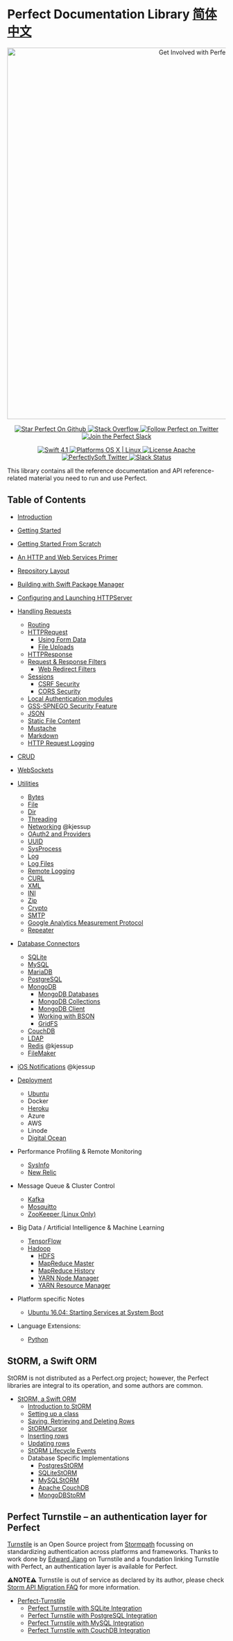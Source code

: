 # Perfect Documentation Library [简体中文](README.zh_CN.md)

<p align="center">
    <a href="http://perfect.org/get-involved.html" target="_blank">
        <img src="http://perfect.org/assets/github/perfect_github_2_0_0.jpg" alt="Get Involved with Perfect!" width="854" />
    </a>
</p>

<p align="center">
    <a href="https://github.com/PerfectlySoft/Perfect" target="_blank">
        <img src="http://www.perfect.org/github/Perfect_GH_button_1_Star.jpg" alt="Star Perfect On Github" />
    </a>  
    <a href="http://stackoverflow.com/questions/tagged/perfect" target="_blank">
        <img src="http://www.perfect.org/github/perfect_gh_button_2_SO.jpg" alt="Stack Overflow" />
    </a>  
    <a href="https://twitter.com/perfectlysoft" target="_blank">
        <img src="http://www.perfect.org/github/Perfect_GH_button_3_twit.jpg" alt="Follow Perfect on Twitter" />
    </a>  
    <a href="http://perfect.ly" target="_blank">
        <img src="http://www.perfect.org/github/Perfect_GH_button_4_slack.jpg" alt="Join the Perfect Slack" />
    </a>
</p>

<p align="center">
    <a href="https://developer.apple.com/swift/" target="_blank">
        <img src="https://img.shields.io/badge/Swift-4.1-orange.svg?style=flat" alt="Swift 4.1">
    </a>
    <a href="https://developer.apple.com/swift/" target="_blank">
        <img src="https://img.shields.io/badge/Platforms-OS%20X%20%7C%20Linux%20-lightgray.svg?style=flat" alt="Platforms OS X | Linux">
    </a>
    <a href="http://perfect.org/licensing.html" target="_blank">
        <img src="https://img.shields.io/badge/License-Apache-lightgrey.svg?style=flat" alt="License Apache">
    </a>
    <a href="http://twitter.com/PerfectlySoft" target="_blank">
        <img src="https://img.shields.io/badge/Twitter-@PerfectlySoft-blue.svg?style=flat" alt="PerfectlySoft Twitter">
    </a>
    <a href="http://perfect.ly" target="_blank">
        <img src="http://perfect.ly/badge.svg" alt="Slack Status">
    </a>
</p>

This library contains all the reference documentation and API reference-related material you need to run and use Perfect.

## Table of Contents

* [Introduction](https://github.com/PerfectlySoft/PerfectDocs/blob/master/guide/introduction.md)
* [Getting Started](https://github.com/PerfectlySoft/PerfectDocs/blob/master/guide/gettingStarted.md)
* [Getting Started From Scratch](https://github.com/PerfectlySoft/PerfectDocs/blob/master/guide/gettingStartedFromScratch.md)
* [An HTTP and Web Services Primer](https://github.com/PerfectlySoft/PerfectDocs/blob/master/guide/WebServicesPrimer.md)
* [Repository Layout](https://github.com/PerfectlySoft/PerfectDocs/blob/master/guide/repositoryLayout.md)
* [Building with Swift Package Manager](https://github.com/PerfectlySoft/PerfectDocs/blob/master/guide/buildingWithSPM.md)
* [Configuring and Launching HTTPServer](https://github.com/PerfectlySoft/PerfectDocs/blob/master/guide/HTTPServer.md)
* [Handling Requests](https://github.com/PerfectlySoft/PerfectDocs/blob/master/guide/handlingRequests.md)
	* [Routing](https://github.com/PerfectlySoft/PerfectDocs/blob/master/guide/routing.md)
	* [HTTPRequest](https://github.com/PerfectlySoft/PerfectDocs/blob/master/guide/HTTPRequest.md)
		* [Using Form Data](https://github.com/PerfectlySoft/PerfectDocs/blob/master/guide/formData.md)
		* [File Uploads](https://github.com/PerfectlySoft/PerfectDocs/blob/master/guide/fileUploads.md)
	* [HTTPResponse](https://github.com/PerfectlySoft/PerfectDocs/blob/master/guide/HTTPResponse.md)
	* [Request &amp; Response Filters](https://github.com/PerfectlySoft/PerfectDocs/blob/master/guide/filters.md)
		* [Web Redirect Filters](https://github.com/PerfectlySoft/PerfectDocs/blob/master/guide/webRedirects.md)
	* [Sessions](https://github.com/PerfectlySoft/PerfectDocs/blob/master/guide/sessions.md)
		* [CSRF Security](https://github.com/PerfectlySoft/PerfectDocs/blob/master/guide/csrf.md)
		* [CORS Security](https://github.com/PerfectlySoft/PerfectDocs/blob/master/guide/cors.md)
	* [Local Authentication modules](https://github.com/PerfectlySoft/PerfectDocs/blob/master/guide/authentication.md)
	* [GSS-SPNEGO Security Feature](https://github.com/PerfectlySoft/PerfectDocs/blob/master/guide/SPNEGO.md)
	* [JSON](https://github.com/PerfectlySoft/PerfectDocs/blob/master/guide/JSON.md)
	* [Static File Content](https://github.com/PerfectlySoft/PerfectDocs/blob/master/guide/staticFileContent.md)
	* [Mustache](https://github.com/PerfectlySoft/PerfectDocs/blob/master/guide/mustache.md)
	* [Markdown](https://github.com/PerfectlySoft/PerfectDocs/blob/master/guide/Markdown.md)
	* [HTTP Request Logging](https://github.com/PerfectlySoft/PerfectDocs/blob/master/guide/HTTPRequestLogging.md)
* [CRUD](https://github.com/PerfectlySoft/PerfectDocs/blob/master/guide/crud.md)
* [WebSockets](https://github.com/PerfectlySoft/PerfectDocs/blob/master/guide/webSockets.md)
* [Utilities](https://github.com/PerfectlySoft/PerfectDocs/blob/master/guide/utilities.md)
	* [Bytes](https://github.com/PerfectlySoft/PerfectDocs/blob/master/guide/bytes.md)
	* [File](https://github.com/PerfectlySoft/PerfectDocs/blob/master/guide/file.md)
	* [Dir](https://github.com/PerfectlySoft/PerfectDocs/blob/master/guide/dir.md)
	* [Threading](https://github.com/PerfectlySoft/PerfectDocs/blob/master/guide/thread.md)
	* [Networking](https://github.com/PerfectlySoft/PerfectDocs/blob/master/guide/net.md) @kjessup
	* [OAuth2 and Providers](https://github.com/PerfectlySoft/PerfectDocs/blob/master/guide/OAuth2.md)
	* [UUID](https://github.com/PerfectlySoft/PerfectDocs/blob/master/guide/UUID.md)
	* [SysProcess](https://github.com/PerfectlySoft/PerfectDocs/blob/master/guide/sysProcess.md)
	* [Log](https://github.com/PerfectlySoft/PerfectDocs/blob/master/guide/log.md)
	* [Log Files](https://github.com/PerfectlySoft/PerfectDocs/blob/master/guide/logFiles.md)
	* [Remote Logging](https://github.com/PerfectlySoft/PerfectDocs/blob/master/guide/logRemote.md)
	* [CURL](https://github.com/PerfectlySoft/PerfectDocs/blob/master/guide/cURL.md)
	* [XML](https://github.com/PerfectlySoft/PerfectDocs/blob/master/guide/xml.md)
	* [INI](https://github.com/PerfectlySoft/PerfectDocs/blob/master/guide/ini.md)
	* [Zip](https://github.com/PerfectlySoft/PerfectDocs/blob/master/guide/zip.md)
	* [Crypto](https://github.com/PerfectlySoft/PerfectDocs/blob/master/guide/crypto.md)
	* [SMTP](https://github.com/PerfectlySoft/PerfectDocs/blob/master/guide/SMTP.md)
	* [Google Analytics Measurement Protocol](https://github.com/PerfectlySoft/PerfectDocs/blob/master/guide/GoogleAnalytics.md)
	* [Repeater](https://github.com/PerfectlySoft/PerfectDocs/blob/master/guide/repeater.md)
* [Database Connectors](https://github.com/PerfectlySoft/PerfectDocs/blob/master/guide/databaseConnectors.md)
	* [SQLite](https://github.com/PerfectlySoft/PerfectDocs/blob/master/guide/SQLite.md)
	* [MySQL](https://github.com/PerfectlySoft/PerfectDocs/blob/master/guide/MySQL.md)
	* [MariaDB](https://github.com/PerfectlySoft/PerfectDocs/blob/master/guide/MariaDB.md)
	* [PostgreSQL](https://github.com/PerfectlySoft/PerfectDocs/blob/master/guide/PostgreSQL.md)
	* [MongoDB](https://github.com/PerfectlySoft/PerfectDocs/blob/master/guide/MongoDB.md)
		* [MongoDB Databases](https://github.com/PerfectlySoft/PerfectDocs/blob/master/guide/MongoDB-Database.md)
		* [MongoDB Collections](https://github.com/PerfectlySoft/PerfectDocs/blob/master/guide/MongoDB-Collections.md)
		* [MongoDB Client](https://github.com/PerfectlySoft/PerfectDocs/blob/master/guide/MongoDB-Client.md)
		* [Working with BSON](https://github.com/PerfectlySoft/PerfectDocs/blob/master/guide/MongoDB-BSON.md)
		* [GridFS](https://github.com/PerfectlySoft/PerfectDocs/blob/master/guide/MongoDB-GridFS.md)
	* [CouchDB](https://github.com/PerfectlySoft/PerfectDocs/blob/master/guide/CouchDB.md)
	* [LDAP](https://github.com/PerfectlySoft/PerfectDocs/blob/master/guide/LDAP.md)
	* [Redis](https://github.com/PerfectlySoft/PerfectDocs/blob/master/guide/Redis.md) @kjessup
	* [FileMaker](https://github.com/PerfectlySoft/PerfectDocs/blob/master/guide/filemaker.md)

* [iOS Notifications](https://github.com/PerfectlySoft/PerfectDocs/blob/master/guide/iOSNotifications.md) @kjessup
* [Deployment](https://github.com/PerfectlySoft/PerfectDocs/blob/master/guide/deployment.md)
	* [Ubuntu](https://github.com/PerfectlySoft/PerfectDocs/blob/master/guide/deployment-Ubuntu.md)
	* Docker
	* [Heroku](https://github.com/PerfectlySoft/Perfect/wiki/Deploying-with-Heroku)
	* Azure
	* AWS
	* Linode
	* [Digital Ocean](https://github.com/PerfectlySoft/PerfectDocs/blob/master/guide/deployment-DigitalOcean.md)

* Performance Profiling & Remote Monitoring
	* [SysInfo](https://github.com/PerfectlySoft/PerfectDocs/blob/master/guide/SYSINFO.md)
	* [New Relic](https://github.com/PerfectlySoft/PerfectDocs/blob/master/guide/NEWRELIC.md)

* Message Queue & Cluster Control
	* [Kafka](https://github.com/PerfectlySoft/PerfectDocs/blob/master/guide/Kafka.md)
	* [Mosquitto](https://github.com/PerfectlySoft/PerfectDocs/blob/master/guide/mosquitto.md)
	* [ZooKeeper (Linux Only)](https://github.com/PerfectlySoft/PerfectDocs/blob/master/guide/ZooKeeper.md)


* Big Data / Artificial Intelligence & Machine Learning
	* [TensorFlow](https://github.com/PerfectlySoft/PerfectDocs/blob/master/guide/tensorflow.md)
	* [Hadoop](https://github.com/PerfectlySoft/PerfectDocs/blob/master/guide/Hadoop.md)
		* [HDFS](https://github.com/PerfectlySoft/PerfectDocs/blob/master/guide/HadoopWebHDFS.md)
		* [MapReduce Master](https://github.com/PerfectlySoft/PerfectDocs/blob/master/guide/HadoopMapReduceMaster.md)
		* [MapReduce History](https://github.com/PerfectlySoft/PerfectDocs/blob/master/guide/HadoopMapReduceHistory.md)
		* [YARN Node Manager](https://github.com/PerfectlySoft/PerfectDocs/blob/master/guide/HadoopYARNNodeManager.md)
		* [YARN Resource Manager](https://github.com/PerfectlySoft/PerfectDocs/blob/master/guide/HadoopYARNResourceManager.md) 	

* Platform specific Notes
	* [Ubuntu 16.04: Starting Services at System Boot](https://github.com/PerfectlySoft/PerfectDocs/blob/master/guide/starting-services.md)

* Language Extensions:
	* [Python](https://github.com/PerfectlySoft/PerfectDocs/blob/master/guide/python.md)

	 
## StORM, a Swift ORM

StORM is not distributed as a Perfect.org project; however, the Perfect libraries are integral to its operation, and some authors are common.
	
* [StORM, a Swift ORM](https://github.com/PerfectlySoft/PerfectDocs/blob/master/guide/StORM.md)
	* [Introduction to StORM](https://github.com/PerfectlySoft/PerfectDocs/blob/master/guide/StORM.md)
	* [Setting up a class](https://github.com/PerfectlySoft/PerfectDocs/blob/master/guide/StORM-Setting-up-a-class.md)
	* [Saving, Retrieving and Deleting Rows](https://github.com/PerfectlySoft/PerfectDocs/blob/master/guide/StORM-Saving-Retrieving-and-Deleting-Rows.md)
	* [StORMCursor](https://github.com/PerfectlySoft/PerfectDocs/blob/master/guide/StORM-Cursor.md)
	* [Inserting rows](https://github.com/PerfectlySoft/PerfectDocs/blob/master/guide/StORM-Insert.md)
	* [Updating rows](https://github.com/PerfectlySoft/PerfectDocs/blob/master/guide/StORM-Update.md)
	* [StORM Lifecycle Events](https://github.com/PerfectlySoft/PerfectDocs/blob/master/guide/StORMLifecycleEvents.md)
	* Database Specific Implementations
		* [PostgresStORM](https://github.com/PerfectlySoft/PerfectDocs/blob/master/guide/StORM-PostgreSQL.md)
		* [SQLiteStORM](https://github.com/PerfectlySoft/PerfectDocs/blob/master/guide/StORM-SQLite.md)
		* [MySQLStORM](https://github.com/PerfectlySoft/PerfectDocs/blob/master/guide/StORM-MySQL.md)
		* [Apache CouchDB](https://github.com/PerfectlySoft/PerfectDocs/blob/master/guide/StORM-CouchDB.md)
		* [MongoDBStoRM](https://github.com/PerfectlySoft/PerfectDocs/blob/master/guide/StORM-MongoDB.md)

## Perfect Turnstile – an authentication layer for Perfect

[Turnstile](https://github.com/stormpath/Turnstile) is an Open Source project from [Stormpath](https://github.com/stormpath) focussing on standardizing authentication across platforms and frameworks. Thanks to work done by [Edward Jiang](https://github.com/edjiang) on Turnstile and a foundation linking Turnstile with Perfect, an authentication layer is available for Perfect.

**⚠️NOTE⚠️** Turnstile is out of service as declared by its author, please check [Storm API Migration FAQ](https://stormpath.com/oktaplusstormpath?utm_source=github&utm_medium=readme&utm-campaign=okta-announcement) for more information.

* [Perfect-Turnstile](https://github.com/PerfectlySoft/PerfectDocs/blob/master/guide/Turnstile.md)
	* [Perfect Turnstile with SQLite Integration](https://github.com/PerfectlySoft/PerfectDocs/blob/master/guide/Turnstile.md)
	* [Perfect Turnstile with PostgreSQL Integration](https://github.com/PerfectlySoft/PerfectDocs/blob/master/guide/Turnstile.md)
	* [Perfect Turnstile with MySQL Integration](https://github.com/PerfectlySoft/PerfectDocs/blob/master/guide/Turnstile.md)
	* [Perfect Turnstile with CouchDB Integration](https://github.com/PerfectlySoft/PerfectDocs/blob/master/guide/Turnstile.md)
